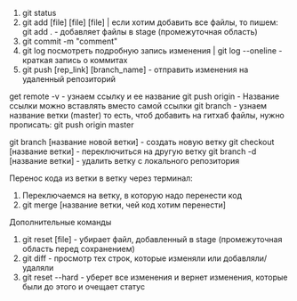 1. git status
2. git add [file] [file] [file] | если хотим добавить все файлы, то пишем: git add . - добавляет файлы в stage  (промежуточная область)
3. git commit -m "comment" 
4. git log посмотреть подробную запись изменения | git log --oneline - краткая запись о коммитах
5. git push [rep_link] [branch_name] - отправить изменения на удаленный репозиторий

get remote -v - узнаем ссылку и ее название
git push origin - Название ссылки можно вставлять вместо самой ссылки
git branch - узнаем название ветки (master)
то есть, чтоб добавить на гитхаб файлы, нужно прописать:
git push origin master

git branch [название новой ветки] - создать новую ветку
git checkout [название ветки] - переключиться на другую ветку
git branch -d [название ветки] - удалить ветку с локального репозитория

Перенос кода из ветки в ветку через терминал:
1. Переключаемся на ветку, в которую надо перенести код
2. git merge [название ветки, чей код хотим перенести]



Дополнительные команды

1. git reset [file] - убирает файл, добавленный в stage (промежуточная область перед сохранением)
2. git diff - просмотр тех строк, которые изменяли или добавляли/удаляли
3. git reset --hard - уберет все изменения и вернет изменения, которые были до этого и очещает статус
